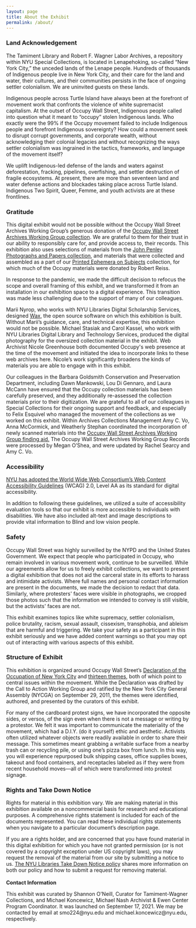```yaml
---
layout: page
title: About the Exhibit
permalink: /about/
---
```



<h3><strong>Land Acknowledgement</strong></h3>


<p>
The Tamiment Library and Robert F. Wagner Labor Archives, a repository within NYU Special Collections, is located in Lenapehoking, so-called “New York City,” the unceded lands of the Lenape people. Hundreds of thousands of Indigenous people live in New York City, and their care for the land and water, their cultures, and their communities persists in the face of ongoing settler colonialism. We are uninvited guests on these lands. 
</p>
<p>
Indigenous people across Turtle Island have always been at the forefront of movement work that confronts the violence of white supremacist capitalism. At the outset of Occupy Wall Street, Indigenous people called into question what it meant to “occupy” stolen Indigenous lands. Who exactly were the 99% if the Occupy movement failed to include Indigenous people and forefront Indigenous sovereignty? How could a movement seek to disrupt corrupt governments, and corporate wealth, without acknowledging their colonial legacies and without recognizing the ways settler colonialism was ingrained in the tactics, frameworks, and language of the movement itself? 
</p>
<p>
We uplift Indigenous-led defense of the lands and waters against deforestation, fracking, pipelines, overfishing, and settler destruction of fragile ecosystems. At present, there are more than seventeen land and water defense actions and blockades taking place across Turtle Island. Indigenous Two Spirit, Queer, Femme, and youth activists are at these frontlines. 
</p>
<h3><strong>Gratitude</strong></h3>


<p>
This digital exhibit would not be possible without the Occupy Wall Street Archives Working Group’s generous donation of the <a href="http://dlib.nyu.edu/findingaids/html/tamwag/tam_630/">Occupy Wall Street Archives Working Group collection</a>. We are grateful to them for their trust in our ability to responsibly care for, and provide access to, their records. This exhibition also uses selections of materials from the <a href="http://dlib.nyu.edu/findingaids/html/tamwag/tam_501/">John Penley Photographs and Papers collection</a>, and materials that were collected and assembled as a part of our <a href="http://dlib.nyu.edu/findingaids/html/tamwag/pe_029/">Printed Ephemera on Subjects</a> collection, for which much of the Occupy materials were donated by Robert Reiss.
</p>
<p>
In response to the pandemic, we made the difficult decision to refocus the scope and overall framing of this exhibit, and we transformed it from an installation in our exhibition space to a digital experience. This transition was made less challenging due to the support of many of our colleagues.
</p>
<p>
Marii Nyrop, who works with NYU Libraries Digital Scholarship Services, designed <a href="https://marii.info/projects/wax">Wax</a>, the open source software on which this exhibition is built. Without Marii’s guidance, care, and technical expertise, this exhibition would not be possible. Michael Stasiak and Carol Kassel, who work with NYU Libraries Digital Library and Technology Services, produced the digital photography for the oversized collection material in the exhibit. Web Archivist Nicole Greenhouse both documented Occupy's web presence at the time of the movement and initiated the idea to incorporate links to these web archives here. Nicole’s work significantly broadens the kinds of materials you are able to engage with in this exhibit.
</p>
<p>
Our colleagues in the Barbara Goldsmith Conservation and Preservation Department, including Dawn Mankowski, Lou Di Gennaro, and Laura McCann have ensured that the Occupy collection materials has been carefully preserved, and they additionally re-assessed the collection materials prior to their digitization. We are grateful to all of our colleagues in Special Collections for their ongoing support and feedback, and especially to Felix Esquivel who managed the movement of the collections as we worked on this exhibit. Within Archives Collections Management Amy C. Vo, Anna McCormick, and Weatherly Stephan coordinated the incorporation of newly scanned materials into the <a href="http://dlib.nyu.edu/findingaids/html/tamwag/tam_630/">Occupy Wall Street Archives Working Group finding aid.</a> The Occupy Wall Street Archives Working Group Records were processed by Megan O’Shea, and were updated by Rachel Searcy and Amy C. Vo.
</p>
<h3><strong>Accessibility</strong></h3>


<p>
<a href="https://www.nyu.edu/about/policies-guidelines-compliance/policies-and-guidelines/website-accessibility.html">NYU has adopted the World Wide Web Consortium’s Web Content Accessibility Guidelines</a> (WCAG) 2.0, Level AA as its standard for digital accessibility. 
</p>
<p>
In addition to following these guidelines, we utilized a suite of accessibility evaluation tools so that our exhibit is more accessible to individuals with disabilities. We have also included alt-text and image descriptions to provide vital information to Blind and low vision people.
</p>
<h3><strong>Safety</strong></h3>


<p>
Occupy Wall Street was highly surveilled by the NYPD and the United States Government. We expect that people who participated in Occupy, who remain involved in various movement work, continue to be surveilled. While our agreements allow for us to freely exhibit collections, we want to present a digital exhibition that does not aid the carceral state in its efforts to harass and intimidate activists. Where full names and personal contact information are present in the documents, we made the decision to redact that data. Similarly, where protesters' faces were visible in photographs, we cropped those photos such that the information we intended to convey is still visible, but the activists' faces are not.
</p>
<p>
This exhibit examines topics like white supremacy, settler colonialism, police brutality, racism, sexual assault, cissexism, transphobia, and ableism that are harmful and triggering. We take your safety as a participant in this exhibit seriously and we have added content warnings so that you may opt out of interacting with various aspects of this exhibit. 
</p>
<h3><strong>Structure of Exhibit</strong></h3>


<p>
This exhibition is organized around Occupy Wall Street’s <a href="https://nyu-dss.github.io/occupy/declarations/">Declaration of the Occupation of New York City</a> and <a href="https://nyu-dss.github.io/occupy/themes/">thirteen themes</a>, both of which point to central issues within the movement. While the Declaration was drafted by the Call to Action Working Group and ratified by the New York City General Assembly (NYCGA) on September 29, 2011, the themes were identified, authored, and presented by the curators of this exhibit.
</p>
<p>
For many of the cardboard protest signs, we have incorporated the opposite sides, or versos, of the sign even when there is not a message or writing by a protestor. We felt it was important to communicate the materiality of the movement, which had a D.I.Y. (do it yourself) ethic and aesthetic. Activists often utilized whatever objects were readily available in order to share their message. This sometimes meant grabbing a writable surface from a nearby trash can or recycling pile, or using one’s pizza box from lunch. In this way, you will experience repurposed bulk shipping cases, office supplies boxes, takeout and food containers, and receptacles labeled as if they were from recent household moves—all of which were transformed into protest signage.
</p>
<h3><strong>Rights and Take Down Notice</strong></h3>


<p>
Rights for material in this exhibition vary. We are making material in this exhibition available on a noncommercial basis for research and educational purposes. A comprehensive rights statement is included for each of the documents represented. You can read these individual rights statements when you navigate to a particular document’s description page. 
</p>
<p>
If you are a rights holder, and are concerned that you have found material in this digital exhibition for which you have not granted permission (or is not covered by a copyright exception under US copyright laws), you may request the removal of the material from our site by submitting a notice to us. <a href="https://library.nyu.edu/about/visiting/policies/notice-takedown-policy/">The NYU Libraries Take Down Notice policy</a> shares more information on both our policy and how to submit a request for removing material.<br><br><strong>Contact Information</strong>
</p>
<p>
This exhibit was curated by Shannon O'Neill, Curator for Tamiment-Wagner Collections, and Michael Koncewicz, Michael Nash Archivist & Ewen Center Program Coordinator. It was launched on September 17, 2021. We may be contacted by email at smo224@nyu.edu and michael.koncewicz@nyu.edu, respectively.
</p>

